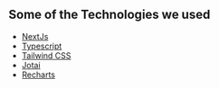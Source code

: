 ## Some of the Technologies we used

- [NextJs](https://nextjs.org/)
- [Typescript](https://www.typescriptlang.org/)
- [Tailwind](https://tailwindcss.com/)[ ](https://tailwindcss.com/)[CSS](https://tailwindcss.com/)
- [Jotai](https://jotai.org/)
- [Recharts](https://recharts.org/)